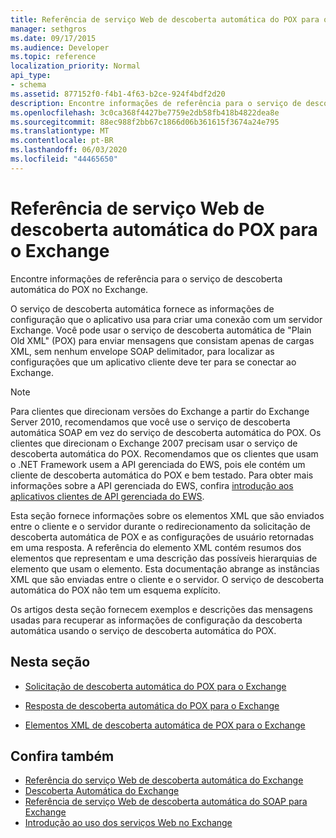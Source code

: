 ```yaml
---
title: Referência de serviço Web de descoberta automática do POX para o Exchange
manager: sethgros
ms.date: 09/17/2015
ms.audience: Developer
ms.topic: reference
localization_priority: Normal
api_type:
- schema
ms.assetid: 877152f0-f4b1-4f63-b2ce-924f4bdf2d20
description: Encontre informações de referência para o serviço de descoberta automática do POX no Exchange.
ms.openlocfilehash: 3c0ca368f4427be7759e2db58fb418b4822dea8e
ms.sourcegitcommit: 88ec988f2bb67c1866d06b361615f3674a24e795
ms.translationtype: MT
ms.contentlocale: pt-BR
ms.lasthandoff: 06/03/2020
ms.locfileid: "44465650"
---
```

# <a name="pox-autodiscover-web-service-reference-for-exchange"></a>Referência de serviço Web de descoberta automática do POX para o Exchange

Encontre informações de referência para o serviço de descoberta automática do POX no Exchange.
  
O serviço de descoberta automática fornece as informações de configuração que o aplicativo usa para criar uma conexão com um servidor Exchange. Você pode usar o serviço de descoberta automática de "Plain Old XML" (POX) para enviar mensagens que consistam apenas de cargas XML, sem nenhum envelope SOAP delimitador, para localizar as configurações que um aplicativo cliente deve ter para se conectar ao Exchange.
  
> [!NOTE]
> Para clientes que direcionam versões do Exchange a partir do Exchange Server 2010, recomendamos que você use o serviço de descoberta automática SOAP em vez do serviço de descoberta automática do POX. Os clientes que direcionam o Exchange 2007 precisam usar o serviço de descoberta automática do POX. Recomendamos que os clientes que usam o .NET Framework usem a API gerenciada do EWS, pois ele contém um cliente de descoberta automática do POX e bem testado. Para obter mais informações sobre a API gerenciada do EWS, confira [introdução aos aplicativos clientes de API gerenciada do EWS](https://msdn.microsoft.com/library/c2267733-6f4f-49e5-9614-1e4a24c3af1a%28Office.15%29.aspx). 
  
Esta seção fornece informações sobre os elementos XML que são enviados entre o cliente e o servidor durante o redirecionamento da solicitação de descoberta automática de POX e as configurações de usuário retornadas em uma resposta. A referência do elemento XML contém resumos dos elementos que representam e uma descrição das possíveis hierarquias de elemento que usam o elemento. Esta documentação abrange as instâncias XML que são enviadas entre o cliente e o servidor. O serviço de descoberta automática do POX não tem um esquema explícito.
  
Os artigos desta seção fornecem exemplos e descrições das mensagens usadas para recuperar as informações de configuração da descoberta automática usando o serviço de descoberta automática do POX. 
  
## <a name="in-this-section"></a>Nesta seção
<a name="bk_InThisSection"> </a>

- [Solicitação de descoberta automática do POX para o Exchange](pox-autodiscover-request-for-exchange.md)
    
- [Resposta de descoberta automática do POX para o Exchange](pox-autodiscover-response-for-exchange.md)
    
- [Elementos XML de descoberta automática de POX para o Exchange](pox-autodiscover-xml-elements-for-exchange.md)
    
## <a name="see-also"></a>Confira também

- [Referência do serviço Web de descoberta automática do Exchange](autodiscover-web-service-reference-for-exchange.md)
- [Descoberta Automática do Exchange](../exchange-web-services/autodiscover-for-exchange.md)   
- [Referência de serviço Web de descoberta automática do SOAP para Exchange](soap-autodiscover-web-service-reference-for-exchange.md)
- [Introdução ao uso dos serviços Web no Exchange](../exchange-web-services/start-using-web-services-in-exchange.md)
    

